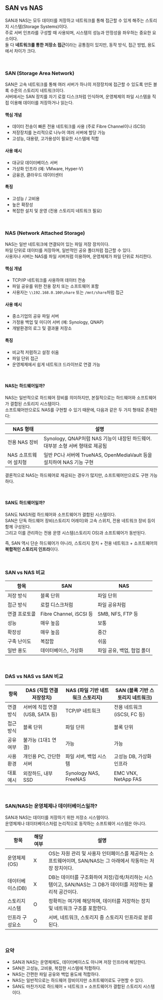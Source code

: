 ## SAN vs NAS

SAN과 NAS는 모두 데이터를 저장하고 네트워크를 통해 접근할 수 있게 해주는 스토리지 시스템(Storage Systems)이다.  
주로 서버 인프라를 구성할 때 사용되며, 시스템의 성능과 안정성을 좌우하는 중요한 요소이다.  
둘 다 **네트워크를 통한 저장소 접근**이라는 공통점이 있지만, 동작 방식, 접근 방법, 용도에서 차이가 크다.

<br>

### SAN (Storage Area Network)

SAN은 고속 네트워크를 통해 여러 서버가 하나의 저장장치에 접근할 수 있도록 만든 블록 수준의 스토리지 네트워크이다.  
서버에서는 SAN 장치를 자기 로컬 디스크처럼 인식하며, 운영체제의 파일 시스템을 직접 이용해 데이터를 저장하거나 읽는다.

#### 핵심 개념
- 데이터 전송이 빠른 전용 네트워크를 사용 (주로 Fibre Channel이나 iSCSI)
- 저장장치를 논리적으로 나누어 여러 서버에 할당 가능
- 고성능, 대용량, 고가용성이 필요한 시스템에 적합

#### 사용 예시
- 대규모 데이터베이스 서버
- 가상화 인프라 (예: VMware, Hyper-V)
- 금융권, 클라우드 데이터센터

#### 특징
- 고성능 / 고비용
- 높은 확장성
- 복잡한 설치 및 운영 (전용 스토리지 네트워크 필요)

<br>

### NAS (Network Attached Storage)

NAS는 일반 네트워크에 연결되어 있는 파일 저장 장치이다.  
파일 단위로 데이터를 저장하며, 일반적인 공유 폴더처럼 접근할 수 있다.  
사용자나 서버는 NAS를 파일 서버처럼 이용하며, 운영체제가 파일 단위로 처리한다.

#### 핵심 개념
- TCP/IP 네트워크를 사용하여 데이터 전송
- 파일 공유를 위한 전용 장치 또는 소프트웨어 포함
- 사용자는 `\\192.168.0.100\share` 또는 `/mnt/share`처럼 접근

#### 사용 예시
- 중소기업의 공유 파일 서버
- 가정용 백업 및 미디어 서버 (예: Synology, QNAP)
- 개발환경의 로그 및 결과물 저장소

#### 특징
- 비교적 저렴하고 설정 쉬움
- 파일 단위 접근
- 운영체제에서 쉽게 네트워크 드라이브로 연결 가능

<br>

#### NAS는 하드웨어일까?

NAS는 일반적으로 하드웨어 장비를 의미하지만, 본질적으로는 하드웨어와 소프트웨어가 결합된 스토리지 시스템이다.  
소프트웨어만으로도 NAS를 구현할 수 있기 때문에, 다음과 같은 두 가지 형태로 존재한다:

| NAS 형태                          | 설명 |
|-----------------------------------|------|
| 전용 NAS 장비                     | Synology, QNAP처럼 NAS 기능이 내장된 하드웨어. 대부분 소형 서버 형태로 제공됨 |
| NAS 소프트웨어 설치형             | 일반 PC나 서버에 TrueNAS, OpenMediaVault 등을 설치하여 NAS 기능 구현 |

결론적으로 NAS는 하드웨어로 제공되는 경우가 많지만, 소프트웨어만으로도 구현 가능하다.

<br>

#### SAN도 하드웨어일까?

SAN도 NAS처럼 하드웨어와 소프트웨어가 결합된 시스템이다.  
SAN은 단독 하드웨어 장비(스토리지 어레이)와 고속 스위치, 전용 네트워크 장비 등이 함께 구성된다.  
그리고 이를 관리하는 전용 운영 시스템(스토리지 OS)과 소프트웨어가 동반된다.

즉, SAN 역시 단순 하드웨어가 아니라, 스토리지 장치 + 전용 네트워크 + 소프트웨어의 **복합적인 스토리지 인프라**이다.

<br>

### SAN vs NAS 비교

| 항목          | SAN                          | NAS                              |
|---------------|-------------------------------|-----------------------------------|
| 저장 방식     | 블록 단위                     | 파일 단위                         |
| 접근 방식     | 로컬 디스크처럼               | 파일 공유처럼                     |
| 연결 프로토콜 | Fibre Channel, iSCSI 등       | SMB, NFS, FTP 등                  |
| 성능          | 매우 높음                     | 보통                              |
| 확장성        | 매우 높음                     | 중간                              |
| 구축 난이도   | 복잡함                         | 쉬움                              |
| 일반 용도     | 데이터베이스, 가상화          | 파일 공유, 백업, 협업 폴더        |

<br>

### DAS vs NAS vs SAN 비교

| 항목         | DAS (직접 연결 저장장치)         | NAS (파일 기반 네트워크 스토리지) | SAN (블록 기반 스토리지 네트워크) |
|--------------|-----------------------------------|------------------------------------|------------------------------------|
| 연결 방식    | 서버에 직접 연결 (USB, SATA 등)   | TCP/IP 네트워크                    | 전용 네트워크 (iSCSI, FC 등)       |
| 접근 방식    | 블록 단위                         | 파일 단위                          | 블록 단위                          |
| 공유 여부    | 불가능 (1대1 연결)                | 가능                               | 가능                               |
| 사용 환경    | 개인용 PC, 간단한 서버            | 파일 서버, 백업 시스템             | 고성능 DB, 가상화 인프라           |
| 대표 예시    | 외장하드, 내부 SSD                | Synology NAS, FreeNAS              | EMC VNX, NetApp FAS                |

<br>

### SAN/NAS는 운영체제나 데이터베이스일까?

SAN과 NAS는 데이터를 저장하기 위한 저장소 시스템이다.  
운영체제나 데이터베이스처럼 논리적으로 동작하는 소프트웨어 시스템은 아니다.

| 항목             | 해당 여부 | 설명 |
|------------------|-----------|------|
| 운영체제(OS)      | X         | OS는 자원 관리 및 사용자 인터페이스를 제공하는 소프트웨어이며, SAN/NAS는 그 아래에서 작동하는 저장 장치이다. |
| 데이터베이스(DB)  | X         | DB는 데이터를 구조화하여 저장/검색/처리하는 시스템이고, SAN/NAS는 그 DB가 데이터를 저장하는 물리적 공간이다. |
| 스토리지 시스템   | O         | 정확히는 여기에 해당하며, 데이터를 저장하는 장치 및 네트워크 구조를 포함한다. |
| 인프라 구성요소   | O         | 서버, 네트워크, 스토리지 중 스토리지 인프라로 분류된다. |

<br>

### 요약

- SAN과 NAS는 운영체제도, 데이터베이스도 아니며 저장 인프라에 해당한다.
- SAN은 고성능, 고비용, 복잡한 시스템에 적합하다.
- NAS는 간편한 파일 공유와 백업 용도에 적합하다.
- NAS는 일반적으로는 하드웨어 장비이지만 소프트웨어로도 구현할 수 있다.
- SAN도 마찬가지로 하드웨어 + 네트워크 + 소프트웨어가 결합된 스토리지 시스템이다.

<br>